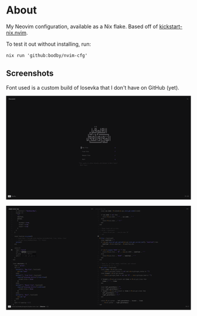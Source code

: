 # About

My Neovim configuration, available as a Nix flake. Based off of [kickstart-nix.nvim](https://github.com/nix-community/kickstart-nix.nvim).

To test it out without installing, run:

```command
nix run 'github:bodby/nvim-cfg'
```

## Screenshots

Font used is a custom build of Iosevka that I don't have on GitHub (yet).

![Dashboard using alpha.nvim](.github/images/18-47-20-2024-12-09.png)

![Multiple windows and blink.cmp autocomplete menu](.github/images/18-47-09-2024-12-09.png)
